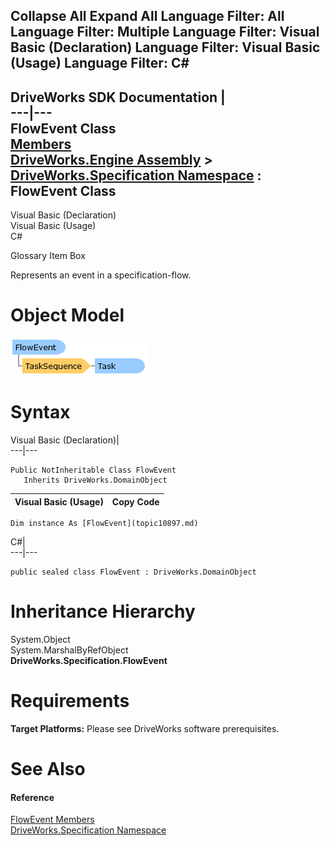 Collapse All Expand All Language Filter: All  Language Filter: Multiple  Language Filter: Visual Basic (Declaration) Language Filter: Visual Basic (Usage) Language Filter: C#  
---  
DriveWorks SDK Documentation  |   
---|---  
FlowEvent Class   
[Members](topic10898.md)   
[DriveWorks.Engine Assembly](topic2156.md) > [DriveWorks.Specification Namespace](topic10764.md) : FlowEvent Class  
---  
  
Visual Basic (Declaration)    
Visual Basic (Usage)    
C# 

Glossary Item Box

Represents an event in a specification-flow. 

# Object Model

![](dotnetdiagramimages/image553.png)

# Syntax

Visual Basic (Declaration)|   
---|---  
      
    
    Public NotInheritable Class FlowEvent 
       Inherits DriveWorks.DomainObject  
  
Visual Basic (Usage)| Copy Code  
---|---  
      
    
    Dim instance As [FlowEvent](topic10897.md)  
  
C#|   
---|---  
      
    
    public sealed class FlowEvent : DriveWorks.DomainObject   
  
# Inheritance Hierarchy

System.Object  
System.MarshalByRefObject  
**DriveWorks.Specification.FlowEvent**  


# Requirements

**Target Platforms:** Please see DriveWorks software prerequisites.

# See Also

#### Reference

[FlowEvent Members](topic10898.md)   
[DriveWorks.Specification Namespace](topic10764.md)


